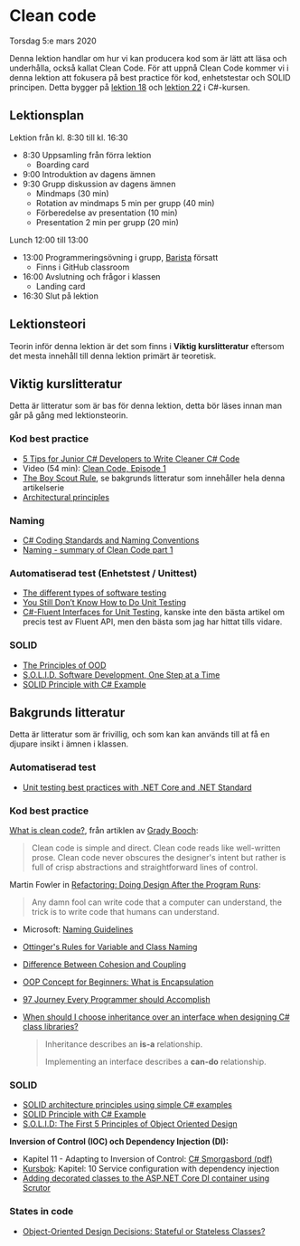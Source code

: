# Clean code

Torsdag 5:e mars 2020

Denna lektion handlar om hur vi kan producera kod som är lätt att läsa och underhålla, också kallat Clean Code. För att uppnå Clean Code kommer vi i denna lektion att fokusera på best practice för kod, enhetstestar och SOLID principen. Detta bygger på [lektion 18](https://csharp.2019.plus.jakobkallin.com/18/) och [lektion 22](https://csharp.2019.plus.jakobkallin.com/22/) i C#-kursen.

## Lektionsplan
Lektion från kl. 8:30 till kl. 16:30

* 8:30 Uppsamling från förra lektion
  * Boarding card
* 9:00 Introduktion av dagens ämnen
* 9:30 Grupp diskussion av dagens ämnen
  - Mindmaps (30 min)
  - Rotation av mindmaps 5 min per grupp (40 min)
  - Förberedelse av presentation (10 min)
  - Presentation 2 min per grupp (20 min)

Lunch 12:00 till 13:00

- 13:00 Programmeringsövning i grupp, [Barista](https://github.com/PGBSNH19/project-the-barista) försatt
  - Finns i GitHub classroom
- 16:00 Avslutning och frågor i klassen
  - Landing card
- 16:30 Slut på lektion

## Lektionsteori

Teorin inför denna lektion är det som finns i **Viktig kurslitteratur** eftersom det mesta innehåll till denna lektion primärt är teoretisk.

## Viktig kurslitteratur
Detta är litteratur som är bas för denna lektion, detta bör läses innan man går på gång med lektionsteorin.

### Kod best practice
* [5 Tips for Junior C# Developers to Write Cleaner C# Code](https://programmingwithmosh.com/csharp/5-tips-for-junior-c-developers-to-write-cleaner-c-code/)
* Video (54 min): [Clean Code, Episode 1](https://cleancoders.com/episode/clean-code-episode-1/show)
* [The Boy Scout Rule](https://medium.com/@biratkirat/step-8-the-boy-scout-rule-robert-c-martin-uncle-bob-9ac839778385), se bakgrunds litteratur som innehåller hela denna artikelserie
* [Architectural principles](https://docs.microsoft.com/en-us/dotnet/standard/modern-web-apps-azure-architecture/architectural-principles)

### Naming
* [C# Coding Standards and Naming Conventions](https://www.dofactory.com/reference/csharp-coding-standards)
* [Naming - summary of Clean Code part 1](https://hashnode.com/post/clean-code-summary-part-1-naming-ciymphs8x00002w53maa5d30d)

### Automatiserad test (Enhetstest / Unittest)

* [The different types of software testing ](https://www.atlassian.com/continuous-delivery/software-testing/types-of-software-testing)
* [You Still Don’t Know How to Do Unit Testing](https://stackify.com/unit-testing-basics-best-practices/)
* [C#-Fluent Interfaces for Unit Testing](https://medium.com/@ghadeer.kenawi/c-fluent-interfaces-for-unit-testing-860d9019e21d), kanske inte den bästa artikel om precis test av Fluent API, men den bästa som jag har hittat tills vidare.

### SOLID
* [The Principles of OOD](http://butunclebob.com/ArticleS.UncleBob.PrinciplesOfOod)
* [S.O.L.I.D. Software Development, One Step at a Time](http://www.codemag.com/article/1001061)
* [SOLID Principle with C# Example](https://www.codeproject.com/Tips/1033646/SOLID-Principle-with-Csharp-Example)

## Bakgrunds litteratur
Detta är litteratur som är frivillig, och som kan kan används till at få en djupare insikt i ämnen i klassen.

### Automatiserad test
* [Unit testing best practices with .NET Core and .NET Standard](https://docs.microsoft.com/en-us/dotnet/core/testing/unit-testing-best-practices)

### Kod best practice
[What is clean code?](http://www.informit.com/articles/article.aspx?p=1235624&seqNum=3), från artiklen av [Grady Booch](https://twitter.com/tottinge):

> Clean code is simple and direct. Clean code reads like well-written prose. Clean code never obscures the designer's intent but rather is full of crisp abstractions and straightforward lines of control.

Martin Fowler in [Refactoring: Doing Design After the Program Runs](https://www.martinfowler.com/distributedComputing/refactoring.pdf):
> Any damn fool can write code that a computer can understand, the trick is to write code that humans can understand.

* Microsoft: [Naming Guidelines](https://docs.microsoft.com/en-us/dotnet/standard/design-guidelines/naming-guidelines)
* [Ottinger's Rules for Variable and Class Naming](http://www.maultech.com/chrislott/resources/cstyle/ottinger-naming.html)
* [Difference Between Cohesion and Coupling](https://stackoverflow.com/a/3085419/4675814)
* [OOP Concept for Beginners: What is Encapsulation](https://stackify.com/oop-concept-for-beginners-what-is-encapsulation/)
* [97 Journey Every Programmer should Accomplish](https://medium.com/@biratkirat/97-journey-every-programmer-should-accomplish-a0c53dbbfd47)
* [When should I choose inheritance over an interface when designing C# class libraries?](https://stackoverflow.com/questions/5816563/when-should-i-choose-inheritance-over-an-interface-when-designing-c-sharp-class) 

  > Inheritance describes an **is-a** relationship.
  >
  > Implementing an interface describes a **can-do** relationship.

### SOLID
* [SOLID architecture principles using simple C# examples](https://www.codeproject.com/Articles/703634/SOLID-architecture-principles-using-simple-Csharp)
* [SOLID Principle with C# Example](https://www.codeproject.com/Tips/1033646/SOLID-Principle-with-Csharp-Example)
* [S.O.L.I.D: The First 5 Principles of Object Oriented Design](https://scotch.io/bar-talk/s-o-l-i-d-the-first-five-principles-of-object-oriented-design#toc-single-responsibility-principle)

**Inversion of Control (IOC) och Dependency Injection (DI):**

* Kapitel 11 - Adapting to Inversion of Control: [C# Smorgasbord (pdf)](https://cdn.filipekberg.se/fekberg-blog/csharp-smorgasbord-free/Filip_Ekberg-CSharp_Smorgasbord.pdf)
* [Kursbok](book.md): Kapitel: 10 Service configuration with dependency injection
* [Adding decorated classes to the ASP.NET Core DI container using Scrutor ](https://andrewlock.net/adding-decorated-classes-to-the-asp.net-core-di-container-using-scrutor/)

### States in code
* [Object-Oriented Design Decisions: Stateful or Stateless Classes?](https://dzone.com/articles/stateful-or-stateless-classes)
